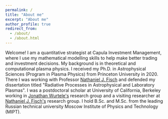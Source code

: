 ```yaml
---
permalink: /
title: "About me"
excerpt: "About me"
author_profile: true
redirect_from: 
  - /about/
  - /about.html
---
```


Welcome! I am a quantitative strategist at Capula Investment Management, where I use my mathematical modelling skills to help make better trading and investment decisions.
My background is in theoretical and computational plasma physics.
I received my Ph.D. in Astrophysical Sciences (Program in Plasma Physics) from Princeton University in 2020. There I was working with Professor [Nathaniel J. Fisch](https://plasma.princeton.edu/people/nathaniel-j-fisch) and defended my dissertation titled "Radiative Processes in Astrophysical and Laboratory Plasmas".
I was a postdoctoral scholar at University of California, Berkeley working in [Jonathan Wurtele's](https://physics.berkeley.edu/people/faculty/jonathan-wurtele) research group and a visiting researcher at [Nathaniel J. Fisch's](https://plasma.princeton.edu/people/nathaniel-j-fisch) research group.
I hold B.Sc. and M.Sc. from the leading Russian technical university Moscow Institute of Physics and Technology (MIPT).
